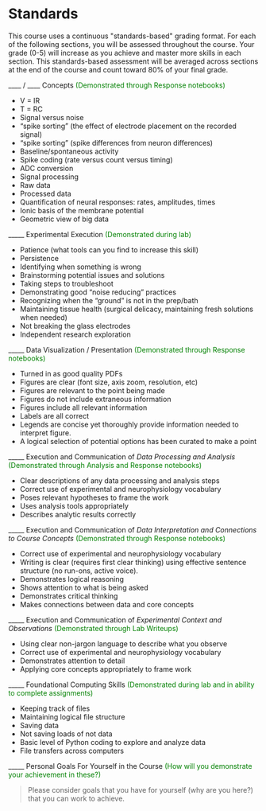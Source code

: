 # Standards

This course uses a continuous "standards-based" grading format. For each of the following sections, you will be assessed throughout the course. Your grade (0-5) will increase as you achieve and master more skills in each section. This standards-based assessment will be averaged across sections at the end of the course and count toward 80% of your final grade. 

____ / ____ Concepts <font color = green>(Demonstrated through Response notebooks)</font>
- V = IR
- T = RC
- Signal versus noise
- “spike sorting” (the effect of electrode placement on the recorded signal)
- “spike sorting” (spike differences from neuron differences)
- Baseline/spontaneous activity
- Spike coding (rate versus count versus timing)
- ADC conversion
- Signal processing
- Raw data
- Processed data
- Quantification of neural responses: rates, amplitudes, times
- Ionic basis of the membrane potential
- Geometric view of big data

_____ Experimental Execution <font color = green>(Demonstrated during lab)</font>
- Patience (what tools can you find to increase this skill)
- Persistence
- Identifying when something is wrong
- Brainstorming potential issues and solutions
- Taking steps to troubleshoot 
- Demonstrating good “noise reducing” practices
- Recognizing when the “ground” is not in the prep/bath
- Maintaining tissue health (surgical delicacy, maintaining fresh solutions when needed)
- Not breaking the glass electrodes
- Independent research exploration

_____ Data Visualization / Presentation <font color = green>(Demonstrated through Response notebooks)</font>
- Turned in as good quality PDFs
- Figures are clear (font size, axis zoom, resolution, etc)
- Figures are relevant to the point being made
- Figures do not include extraneous information 
- Figures include all relevant information
- Labels are all correct
- Legends are concise yet thoroughly provide information needed to interpret figure.
- A logical selection of potential options has been curated to make a point


_____ Execution and Communication of *Data Processing and Analysis* <font color = green>(Demonstrated through Analysis and Response notebooks)</font>
- Clear descriptions of any data processing and analysis steps
- Correct use of experimental and neurophysiology vocabulary
- Poses relevant hypotheses to frame the work
- Uses analysis tools appropriately 
- Describes analytic results correctly

_____ Execution and Communication of *Data Interpretation and Connections to Course Concepts* <font color = green>(Demonstrated through Response notebooks)</font>
- Correct use of experimental and neurophysiology vocabulary
- Writing is clear (requires first clear thinking) using effective sentence structure (no run-ons, active voice).
- Demonstrates logical reasoning
- Shows attention to what is being asked
- Demonstrates critical thinking
- Makes connections between data and core concepts

_____ Execution and Communication of *Experimental Context and Observations* <font color = green>(Demonstrated through Lab Writeups)</font>
- Using clear non-jargon language to describe what you observe
- Correct use of experimental and neurophysiology vocabulary
- Demonstrates attention to detail
- Applying core concepts appropriately to frame work

_____ Foundational Computing Skills <font color = green>(Demonstrated during lab and in ability to complete assignments)</font>
- Keeping track of files
- Maintaining logical file structure
- Saving data
- Not saving loads of not data
- Basic level of Python coding to explore and analyze data
- File transfers across computers 

_____ Personal Goals For Yourself in the Course <font color = green>(How will you demonstrate your achievement in these?)</font>
> Please consider goals that you have for yourself (why are you here?) that you can work to achieve. 
